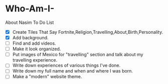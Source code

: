 # Who-Am-I-
About Nasim
To Do List
- [X] Create Tiles That Say Fortnite,Religion,Travelling,About,Birth,Personality.
- [X] Add background.
- [ ] Find and add videos.
- [ ] Make it look organized.
- [ ] Put images of Mexico for "travelling" section and talk about my
travelling experience.
- [ ] Write down experiences of various things I've done.
- [ ] Write down my full name and when and where I was born.
- [ ] Make a "modern" website theme.
